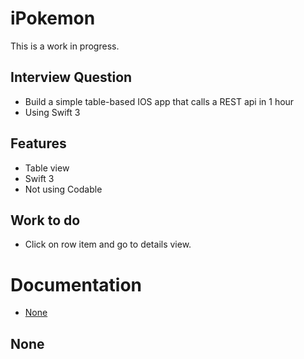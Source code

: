 ﻿# iPokemon
 
 This is a work in progress.
 
## Interview Question

- Build a simple table-based IOS app that calls a REST api in 1 hour
- Using Swift 3

## Features

- Table view
- Swift 3
- Not using Codable

## Work to do

- Click on row item and go to details view.

# Documentation
- [None](#none)

## None
